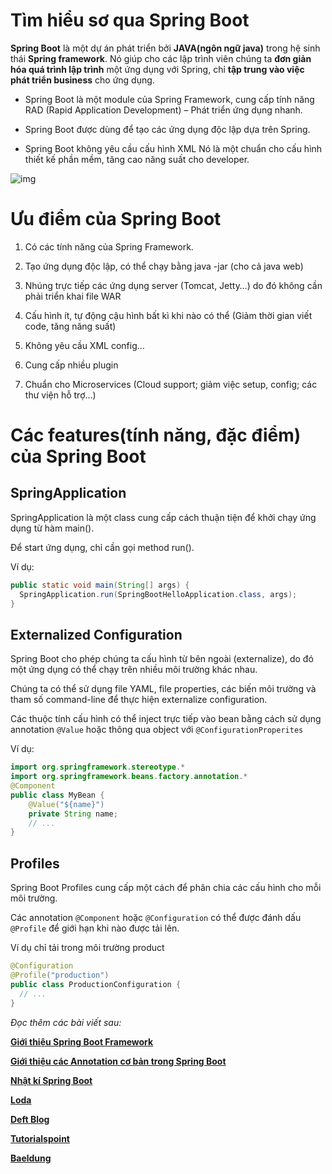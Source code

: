 # **Tìm hiểu sơ qua Spring Boot**

**Spring Boot** là một dự án phát triển bởi **JAVA(ngôn ngữ java)** trong hệ sinh thái **Spring framework**. Nó giúp cho các lập trình viên chúng ta **đơn giản hóa quá trình lập trình** một ứng dụng với Spring, chỉ **tập trung vào việc phát triển business** cho ứng dụng.

-   Spring Boot là một module của Spring Framework, cung cấp tính năng RAD (Rapid Application Development) – Phát triển ứng dụng nhanh.

-   Spring Boot được dùng để tạo các ứng dụng độc lập dựa trên Spring.

-   Spring Boot không yêu cầu cấu hình XML
    Nó là một chuẩn cho cấu hình thiết kế phần mềm, tăng cao năng suất cho developer.

![img](https://stackjava.com/wp-content/uploads/2018/02/spring-boot-architecture.jpg.png)

# **Ưu điểm của Spring Boot**

1. Có các tính năng của Spring Framework.

2. Tạo ứng dụng độc lập, có thể chạy bằng java -jar (cho cả java web)

3. Nhúng trực tiếp các ứng dụng server (Tomcat, Jetty…) do đó không cần phải triển khai file WAR

4. Cấu hình ít, tự động cậu hình bất kì khi nào có thể (Giảm thời gian viết code, tăng năng suất)

5. Không yêu cầu XML config…

6. Cung cấp nhiều plugin

7. Chuẩn cho Microservices (Cloud support; giảm việc setup, config; các thư viện hỗ trợ…)

# **Các features(tính năng, đặc điểm) của Spring Boot**

## SpringApplication

SpringApplication là một class cung cấp cách thuận tiện để khởi chạy ứng dụng từ hàm main().

Để start ứng dụng, chỉ cần gọi method run().

Ví dụ:

```java
public static void main(String[] args) {
  SpringApplication.run(SpringBootHelloApplication.class, args);
}
```

## Externalized Configuration

Spring Boot cho phép chúng ta cấu hình từ bên ngoài (externalize), do đó một ứng dụng có thể chạy trên nhiều môi trường khác nhau.

Chúng ta có thể sử dụng file YAML, file properties, các biến môi trường và tham số command-line để thực hiện externalize configuration.

Các thuộc tính cấu hình có thể inject trực tiếp vào bean bằng cách sử dụng annotation `@Value` hoặc thông qua object với `@ConfigurationProperites`

Ví dụ:

```java
import org.springframework.stereotype.*
import org.springframework.beans.factory.annotation.*
@Component
public class MyBean {
    @Value("${name}")
    private String name;
    // ...
}
```

## Profiles

Spring Boot Profiles cung cấp một cách để phân chia các cấu hình cho mỗi môi trường.

Các annotation `@Component` hoặc `@Configuration` có thể được đánh dấu `@Profile` để giới hạn khi nào được tải lên.

Ví dụ chỉ tải trong môi trường product

```java
@Configuration
@Profile("production")
public class ProductionConfiguration {
  // ...
}
```

_Đọc thêm các bài viết sau:_

**[Giới thiệu Spring Boot Framework](https://stackjava.com/spring/spring-boot-la-gi-gioi-thieu-spring-boot-framework.html)**

**[Giới thiệu các Annotation cơ bản trong Spring Boot](https://viblo.asia/p/gioi-thieu-cac-annotation-co-ban-trong-spring-boot-gGJ597e1ZX2#_componentscan-5)**

**[Nhật kí Spring Boot](https://viblo.asia/s/nhat-ki-spring-boot-Je5EjWx0KnL)**

**[Loda](https://loda.me/courses/spring-boot)**

**[Deft Blog](https://shareprogramming.net/tag/spring-boot/)**

**[Tutorialspoint](https://www.tutorialspoint.com/spring_boot/index.htm)**

**[Baeldung](https://www.baeldung.com/spring-boot-start)**
